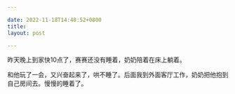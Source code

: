 ```yaml
---

date: 2022-11-18T14:40:52+0800
title: 
layout: post

---
```


昨天晚上到家快10点了，赛赛还没有睡着，奶奶陪着在床上躺着。

和他玩了一会，又兴奋起来了，哄不睡了。后面我到外面客厅工作，奶奶把他抱到自己房间去。慢慢的睡着了。
